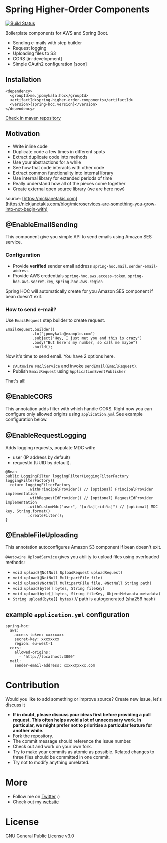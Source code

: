 # Spring Higher-Order Components

[![Build Status](https://travis-ci.org/jpomykala/spring-higher-order-components.svg?branch=master)](https://travis-ci.org/jpomykala/spring-higher-order-components)

Boilerplate components for AWS and Spring Boot. 
- Sending e-mails with step builder
- Request logging 
- Uploading files to S3
- CORS [in-development]
- Simple OAuth2 configuration [soon]



## Installation
```
<dependency>
  <groupId>me.jpomykala.hoc</groupId>
  <artifactId>spring-higher-order-components</artifactId>
  <version>{spring-hoc.version}</version>
</dependency>
```

[Check in maven repository](https://mvnrepository.com/artifact/me.jpomykala.hoc/spring-higher-order-components)

## Motivation

- Write inline code
- Duplicate code a few times in different spots
- Extract duplicate code into methods
- Use your abstractions for a while
- See how that code interacts with other code
- Extract common functionality into internal library
- Use internal library for extended periods of time
- Really understand how all of the pieces come together
- Create external open source library (we are here now)

source: [https://nickjanetakis.com](https://nickjanetakis.com/blog/microservices-are-something-you-grow-into-not-begin-with)

## @EnableEmailSending

This component give you simple API to send emails using Amazon SES service. 

### Configuration

- Provide **verified** sender email address ``spring-hoc.mail.sender-email-address``
- Provide AWS credentials ``spring-hoc.aws.access-token``, ``spring-hoc.aws.secret-key``, ``spring-hoc.aws.region``

Spring HOC will automatically create for you Amazon SES component if bean doesn't exit.

### How to send e-mail?

Use ``EmailRequest`` step builder to create request.

```
EmailRequest.builder()
            .to("jpomykala@example.com")
            .subject("Hey, I just met you and this is crazy")
            .body("But here's my number, so call me maybe")
            .build();
```

Now it's time to send email. You have 2 options here.
- ``@Autowire MailService`` and invoke ``sendEmail(EmailRequest)``.
- Publish ``EmailRequest`` using ``ApplicationEventPublisher``

That's all!

## @EnableCORS

This annotation adds filter with which handle CORS. Right now you can configure only allowed origins using ``application.yml`` See example configuration below.

## @EnableRequestLogging

Adds logging requests, populate MDC with:
- user (IP address by default)
- requestId (UUID by default).

```
@Bean
public LoggingFilter loggingFilter(LoggingFilterFactory loggingFilterFactory){
  return loggingFilterFactory
          .withPrincipalProvider() // [optional] PrincipalProvider implementation 
          .withRequestIdProvider() // [optional] RequestIdProvider implementation
          .withCustomMdc("user", "[u:%s][rid:%s]") // [optional] MDC key, String.format()
          .createFilter();
}
```

## @EnableFileUploading

This annotation autoconfigures Amazon S3 component if bean doesn't exit.

``@Autowire UploadService`` gives you ability to upload files using overloaded methods:
- ``void upload(@NotNull UploadRequest uploadRequest)``
- ``void upload(@NotNull MultipartFile file)``
- ``void upload(@NotNull MultipartFile file, @NotNull String path)``
- ``void upload(byte[] bytes, String fileKey)``
- ``void upload(byte[] bytes, String fileKey, ObjectMetadata metadata)``
- ``String upload(byte[] bytes)`` // path is autogenerated (sha256 hash)

## example ``application.yml`` configuration

```
spring-hoc:
  aws:
    access-token: xxxxxxxx
    secret-key: xxxxxxxx
    region: eu-west-1
  cors:
    allowed-origins:
      - "http://localhost:3000"
  mail:
    sender-email-address: xxxxx@xxxx.com    
```


# Contribution

Would you like to add something or improve source? Create new issue, let's discuss it 

- **If in doubt, please discuss your ideas first before providing a pull request. This often helps avoid a lot of unnecessary work. In particular, we might prefer not to prioritise a particular feature for another while.**
- Fork the repository.
- The commit message should reference the issue number.
- Check out and work on your own fork.
- Try to make your commits as atomic as possible. Related changes to three files should be committed in one commit.
- Try not to modify anything unrelated.

# More
- Follow me on [Twitter](https://twitter.com/jakub_pomykala) :)
- Check out my [website](https://jpomykala.github.io)

# License
GNU General Public License v3.0
